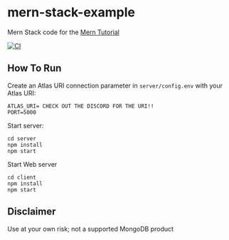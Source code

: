 # mern-stack-example
Mern Stack code for the [Mern Tutorial](https://www.mongodb.com/languages/mern-stack-tutorial)

[![CI](https://github.com/mongodb-developer/mern-stack-example/actions/workflows/main.yaml/badge.svg)](https://github.com/mongodb-developer/mern-stack-example/actions/workflows/main.yaml)

## How To Run
Create an Atlas URI connection parameter in `server/config.env` with your Atlas URI:
```
ATLAS_URI= CHECK OUT THE DISCORD FOR THE URI!!
PORT=5000
```

Start server:
```
cd server
npm install
npm start
```

Start Web server
```
cd client
npm install
npm start
```

## Disclaimer

Use at your own risk; not a supported MongoDB product

